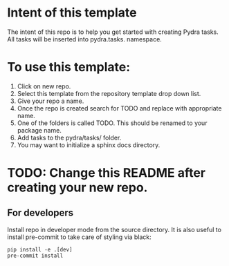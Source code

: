 # Intent of this template

The intent of this repo is to help you get started with creating Pydra tasks.
All tasks will be inserted into pydra.tasks.<yourtaskpackagename> namespace.

# To use this template:

1. Click on new repo.
2. Select this template from the repository template drop down list.
3. Give your repo a name.
4. Once the repo is created search for TODO and replace with appropriate name.
5. One of the folders is called TODO. This should be renamed to your package
   name.
6. Add tasks to the pydra/tasks/<yourpackagename> folder.
7. You may want to initialize a sphinx docs directory.

# TODO: Change this README after creating your new repo.


## For developers

Install repo in developer mode from the source directory. It is also useful to
install pre-commit to take care of styling via black:

```
pip install -e .[dev]
pre-commit install
```
